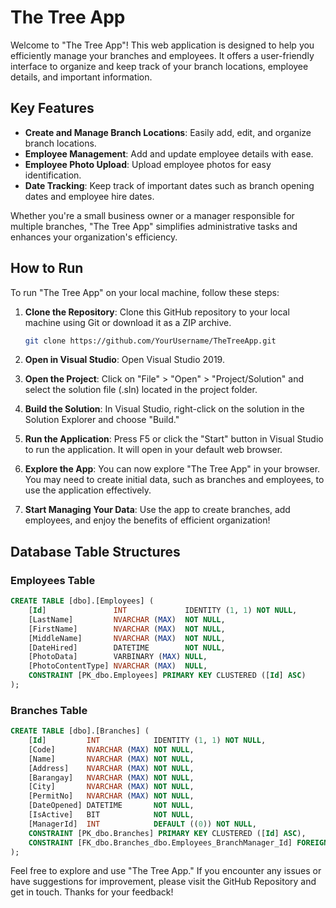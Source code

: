 # The Tree App

Welcome to "The Tree App"! This web application is designed to help you efficiently manage your branches and employees. It offers a user-friendly interface to organize and keep track of your branch locations, employee details, and important information.

## Key Features

- **Create and Manage Branch Locations**: Easily add, edit, and organize branch locations.
- **Employee Management**: Add and update employee details with ease.
- **Employee Photo Upload**: Upload employee photos for easy identification.
- **Date Tracking**: Keep track of important dates such as branch opening dates and employee hire dates.

Whether you're a small business owner or a manager responsible for multiple branches, "The Tree App" simplifies administrative tasks and enhances your organization's efficiency.

## How to Run

To run "The Tree App" on your local machine, follow these steps:

1. **Clone the Repository**: Clone this GitHub repository to your local machine using Git or download it as a ZIP archive.

   ```bash
   git clone https://github.com/YourUsername/TheTreeApp.git
   ```

2. **Open in Visual Studio**: Open Visual Studio 2019.

3. **Open the Project**: Click on "File" > "Open" > "Project/Solution" and select the solution file (.sln) located in the project folder.

4. **Build the Solution**: In Visual Studio, right-click on the solution in the Solution Explorer and choose "Build."

5. **Run the Application**: Press F5 or click the "Start" button in Visual Studio to run the application. It will open in your default web browser.

6. **Explore the App**: You can now explore "The Tree App" in your browser. You may need to create initial data, such as branches and employees, to use the application effectively.

7. **Start Managing Your Data**: Use the app to create branches, add employees, and enjoy the benefits of efficient organization!

## Database Table Structures

### Employees Table

```sql
CREATE TABLE [dbo].[Employees] (
    [Id]               INT             IDENTITY (1, 1) NOT NULL,
    [LastName]         NVARCHAR (MAX)  NOT NULL,
    [FirstName]        NVARCHAR (MAX)  NOT NULL,
    [MiddleName]       NVARCHAR (MAX)  NOT NULL,
    [DateHired]        DATETIME        NOT NULL,
    [PhotoData]        VARBINARY (MAX) NULL,
    [PhotoContentType] NVARCHAR (MAX)  NULL,
    CONSTRAINT [PK_dbo.Employees] PRIMARY KEY CLUSTERED ([Id] ASC)
);
```

### Branches Table

```sql
CREATE TABLE [dbo].[Branches] (
    [Id]         INT            IDENTITY (1, 1) NOT NULL,
    [Code]       NVARCHAR (MAX) NOT NULL,
    [Name]       NVARCHAR (MAX) NOT NULL,
    [Address]    NVARCHAR (MAX) NOT NULL,
    [Barangay]   NVARCHAR (MAX) NOT NULL,
    [City]       NVARCHAR (MAX) NOT NULL,
    [PermitNo]   NVARCHAR (MAX) NOT NULL,
    [DateOpened] DATETIME       NOT NULL,
    [IsActive]   BIT            NOT NULL,
    [ManagerId]  INT            DEFAULT ((0)) NOT NULL,
    CONSTRAINT [PK_dbo.Branches] PRIMARY KEY CLUSTERED ([Id] ASC),
    CONSTRAINT [FK_dbo.Branches_dbo.Employees_BranchManager_Id] FOREIGN KEY ([ManagerId]) REFERENCES [dbo].[Employees] ([Id]) ON DELETE CASCADE
);
```

Feel free to explore and use "The Tree App." If you encounter any issues or have suggestions for improvement, please visit the GitHub Repository and get in touch. Thanks for your feedback!
